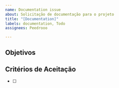```yaml
---
name: Documentation issue
about: Solicitação de documentação para o projeto
title: "[Documentation]"
labels: documentation, Todo
assignees: Peedrooo

---
```


## Objetivos

## Critérios de Aceitação

- [ ]
